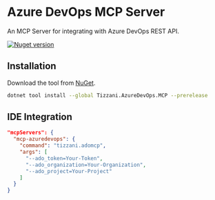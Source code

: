 # Azure DevOps MCP Server
An MCP Server for integrating with Azure DevOps REST API.

[![Nuget version](https://img.shields.io/nuget/v/tizzani.azuredevops.mcp)](https://www.nuget.org/packages/Tizzani.AzureDevOps.MCP)

## Installation
Download the tool from [NuGet](https://www.nuget.org/packages/Tizzani.AzureDevOps.MCP).
```sh
dotnet tool install --global Tizzani.AzureDevOps.MCP --prerelease
```

## IDE Integration
```json
"mcpServers": {
  "mcp-azuredevops": {
    "command": "tizzani.adomcp",
    "args": [
      "--ado_token=Your-Token",
      "--ado_organization=Your-Organization",
      "--ado_project=Your-Project"
    ]
  }
}
```
